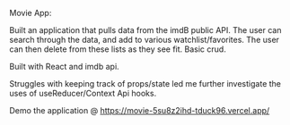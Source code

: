 Movie App: 

Built an application that pulls data from the imdB public API. The user can search through the data, and add to various watchlist/favorites. The user can then delete from these lists as they see fit. Basic crud. 

Built with React and imdb api. 

Struggles with keeping track of props/state led me further investigate the uses of useReducer/Context Api hooks. 

Demo the application @ https://movie-5su8z2ihd-tduck96.vercel.app/
